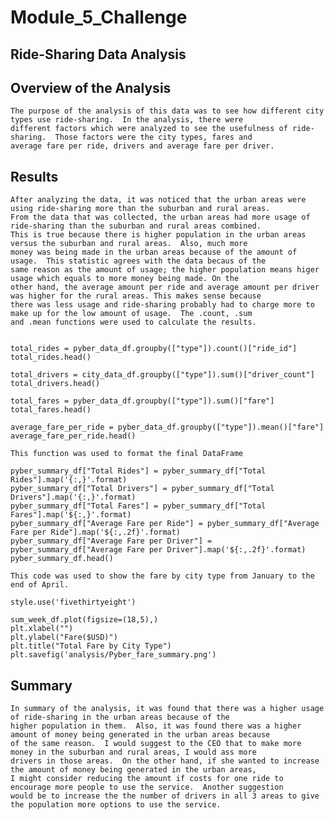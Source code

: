 # Module_5_Challenge


## Ride-Sharing Data Analysis

## Overview of the Analysis

	The purpose of the analysis of this data was to see how different city types use ride-sharing.  In the analysis, there were
	different factors which were analyzed to see the usefulness of ride-sharing.  Those factors were the city types, fares and
	average fare per ride, drivers and average fare per driver.

## Results

	After analyzing the data, it was noticed that the urban areas were using ride-sharing more than the suburban and rural areas.
	From the data that was collected, the urban areas had more usage of ride-sharing than the suburban and rural areas combined.
	This is true because there is higher population in the urban areas versus the suburban and rural areas.  Also, much more 
	money was being made in the urban areas because of the amount of usage.  This statistic agrees with the data becaus of the
	same reason as the amount of usage; the higher population means higer usage which equals to more money being made. On the 
	other hand, the average amount per ride and average amount per driver was higher for the rural areas. This makes sense because 
	there was less usage and ride-sharing probably had to charge more to make up for the low amount of usage.  The .count, .sum 
	and .mean functions were used to calculate the results.


	total_rides = pyber_data_df.groupby(["type"]).count()["ride_id"]
	total_rides.head()

	total_drivers = city_data_df.groupby(["type"]).sum()["driver_count"]
	total_drivers.head()

	total_fares = pyber_data_df.groupby(["type"]).sum()["fare"]
	total_fares.head()

	average_fare_per_ride = pyber_data_df.groupby(["type"]).mean()["fare"]
	average_fare_per_ride.head()
	
	This function was used to format the final DataFrame

	pyber_summary_df["Total Rides"] = pyber_summary_df["Total Rides"].map('{:,}'.format)
	pyber_summary_df["Total Drivers"] = pyber_summary_df["Total Drivers"].map('{:,}'.format)
	pyber_summary_df["Total Fares"] = pyber_summary_df["Total Fares"].map('${:,}'.format)
	pyber_summary_df["Average Fare per Ride"] = pyber_summary_df["Average Fare per Ride"].map('${:,.2f}'.format)
	pyber_summary_df["Average Fare per Driver"] = pyber_summary_df["Average Fare per Driver"].map('${:,.2f}'.format)
	pyber_summary_df.head()

	This code was used to show the fare by city type from January to the end of April.

	style.use('fivethirtyeight')

	sum_week_df.plot(figsize=(18,5),)
	plt.xlabel("")
	plt.ylabel("Fare($USD)")
	plt.title("Total Fare by City Type")
	plt.savefig('analysis/Pyber_fare_summary.png')


## Summary
	
	In summary of the analysis, it was found that there was a higher usage of ride-sharing in the urban areas because of the
	higher population in them.  Also, it was found there was a higher amount of money being generated in the urban areas because
	of the same reason.  I would suggest to the CEO that to make more money in the suburban and rural areas, I would ass more
	drivers in those areas.  On the other hand, if she wanted to increase the amount of money being generated in the urban areas,
	I might consider reducing the amount if costs for one ride to encourage more people to use the service.  Another suggestion
	would be to increase the the number of drivers in all 3 areas to give the population more options to use the service.

